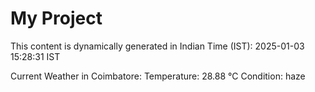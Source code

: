 # My Project

This content is dynamically generated in Indian Time (IST): 2025-01-03 15:28:31 IST


Current Weather in Coimbatore:
Temperature: 28.88 °C
Condition: haze

